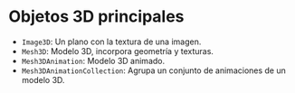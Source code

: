 # Objetos 3D principales

- `Image3D`: Un plano con la textura de una imagen.
- `Mesh3D`: Modelo 3D, incorpora geometría y texturas.
- `Mesh3DAnimation`: Modelo 3D animado.
- `Mesh3DAnimationCollection`: Agrupa un conjunto de animaciones de un modelo 3D.

